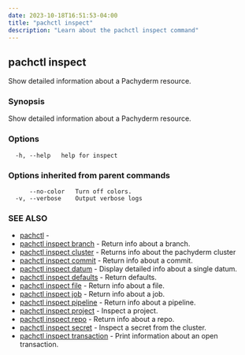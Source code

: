 ```yaml
---
date: 2023-10-18T16:51:53-04:00
title: "pachctl inspect"
description: "Learn about the pachctl inspect command"
---
```


## pachctl inspect

Show detailed information about a Pachyderm resource.

### Synopsis

Show detailed information about a Pachyderm resource.

### Options

```
  -h, --help   help for inspect
```

### Options inherited from parent commands

```
      --no-color   Turn off colors.
  -v, --verbose    Output verbose logs
```

### SEE ALSO

* [pachctl](../pachctl)	 - 
* [pachctl inspect branch](../pachctl_inspect_branch)	 - Return info about a branch.
* [pachctl inspect cluster](../pachctl_inspect_cluster)	 - Returns info about the pachyderm cluster
* [pachctl inspect commit](../pachctl_inspect_commit)	 - Return info about a commit.
* [pachctl inspect datum](../pachctl_inspect_datum)	 - Display detailed info about a single datum.
* [pachctl inspect defaults](../pachctl_inspect_defaults)	 - Return defaults.
* [pachctl inspect file](../pachctl_inspect_file)	 - Return info about a file.
* [pachctl inspect job](../pachctl_inspect_job)	 - Return info about a job.
* [pachctl inspect pipeline](../pachctl_inspect_pipeline)	 - Return info about a pipeline.
* [pachctl inspect project](../pachctl_inspect_project)	 - Inspect a project.
* [pachctl inspect repo](../pachctl_inspect_repo)	 - Return info about a repo.
* [pachctl inspect secret](../pachctl_inspect_secret)	 - Inspect a secret from the cluster.
* [pachctl inspect transaction](../pachctl_inspect_transaction)	 - Print information about an open transaction.

